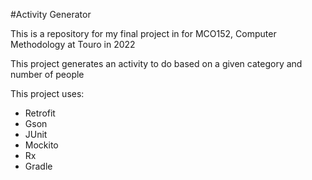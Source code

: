 #Activity Generator

This is a repository for my final project in for MCO152,
Computer Methodology at Touro in 2022

This project generates an activity to do based
on a given category and number of people

This project uses:
- Retrofit
- Gson
- JUnit
- Mockito
- Rx
- Gradle

